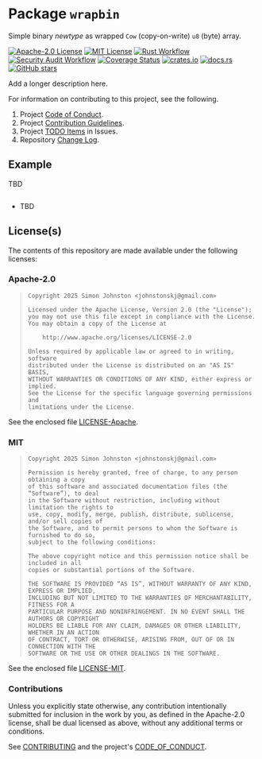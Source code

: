 # Package `wrapbin`

Simple binary _newtype_ as wrapped `Cow` (copy-on-write) `u8` (byte) array.

[![Apache-2.0 License](https://img.shields.io/badge/License-Apache_2.0-blue.svg)](https://opensource.org/licenses/Apache-2.0)
[![MIT License](https://img.shields.io/badge/license-mit-118811.svg)](https://opensource.org/license/mit)
[![Rust Workflow](https://github.com/johnstonskj/rust-wrapbin/actions/workflows/rust.yml/badge.svg)](<https://github.com/johnstonskj/rust-wrapbin/actions/workflows/rust.yml>)
[![Security Audit Workflow](https://github.com/johnstonskj/rust-wrapbin/actions/workflows/security-audit.yml/badge.svg)](<https://github.com/johnstonskj/rust-wrapbin/actions/workflows/security-audit.yml>)
[![Coverage Status](https://codecov.io/gh/rust-wrapbin/branch/main/graph/badge.svg?token=1HGN6M4KIT)](<https://codecov.io/gh/rust-wrapbin>)
[![crates.io](https://img.shields.io/crates/v/wrapbin.svg)](https://crates.io/crates/wrapbin)
[![docs.rs](https://docs.rs/xml_dom/badge.svg)](https://docs.rs/wrapbin)
[![GitHub stars](https://img.shields.io/github/stars/johnstonskj/rust-wrapbin.svg)](<https://github.com/johnstonskj/rust-wrapbin/stargazers>)

Add a longer description here.

For information on contributing to this project, see the following.

1. Project [Code of Conduct](https://github.com/johnstonskj/rust-wrapbin/blob/main/CODE_OF_CONDUCT.md).
1. Project [Contribution Guidelines](https://github.com/johnstonskj/rust-wrapbin/blob/main/CONTRIBUTING.md).
1. Project [TODO Items](<https://github.com/johnstonskj/rust-wrapbin/issues>) in Issues.
1. Repository [Change Log](https://github.com/johnstonskj/rust-wrapbin/blob/main/CHANGELOG.md).

## Example

TBD

```rust
```

* TBD

## License(s)

The contents of this repository are made available under the following
licenses:

### Apache-2.0

> ```text
> Copyright 2025 Simon Johnston <johnstonskj@gmail.com>
> 
> Licensed under the Apache License, Version 2.0 (the "License");
> you may not use this file except in compliance with the License.
> You may obtain a copy of the License at
> 
>     http://www.apache.org/licenses/LICENSE-2.0
> 
> Unless required by applicable law or agreed to in writing, software
> distributed under the License is distributed on an "AS IS" BASIS,
> WITHOUT WARRANTIES OR CONDITIONS OF ANY KIND, either express or implied.
> See the License for the specific language governing permissions and
> limitations under the License.
> ```

See the enclosed file [LICENSE-Apache](https://github.com/johnstonskj/rust-wrapbin/blob/main/LICENSE-Apache).

### MIT

> ```text
> Copyright 2025 Simon Johnston <johnstonskj@gmail.com>
> 
> Permission is hereby granted, free of charge, to any person obtaining a copy
> of this software and associated documentation files (the “Software”), to deal
> in the Software without restriction, including without limitation the rights to
> use, copy, modify, merge, publish, distribute, sublicense, and/or sell copies of
> the Software, and to permit persons to whom the Software is furnished to do so,
> subject to the following conditions:
> 
> The above copyright notice and this permission notice shall be included in all
> copies or substantial portions of the Software.
> 
> THE SOFTWARE IS PROVIDED “AS IS”, WITHOUT WARRANTY OF ANY KIND, EXPRESS OR IMPLIED,
> INCLUDING BUT NOT LIMITED TO THE WARRANTIES OF MERCHANTABILITY, FITNESS FOR A
> PARTICULAR PURPOSE AND NONINFRINGEMENT. IN NO EVENT SHALL THE AUTHORS OR COPYRIGHT
> HOLDERS BE LIABLE FOR ANY CLAIM, DAMAGES OR OTHER LIABILITY, WHETHER IN AN ACTION
> OF CONTRACT, TORT OR OTHERWISE, ARISING FROM, OUT OF OR IN CONNECTION WITH THE
> SOFTWARE OR THE USE OR OTHER DEALINGS IN THE SOFTWARE.
> ```

See the enclosed file [LICENSE-MIT](https://github.com/johnstonskj/rust-wrapbin/blob/main/LICENSE-MIT).

### Contributions

Unless you explicitly state otherwise, any contribution intentionally submitted
for inclusion in the work by you, as defined in the Apache-2.0 license, shall
be dual licensed as above, without any additional terms or conditions.

See [CONTRIBUTING](https://github.com/johnstonskj/rust-wrapbin/blob/main/CONTRIBUTING.md) and the
project's [CODE_OF_CONDUCT](https://github.com/johnstonskj/rust-wrapbin/blob/main/CODE_OF_CONDUCT.md).
